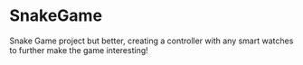 # SnakeGame
Snake Game project but better, creating a controller with any smart watches to further make the game interesting!
